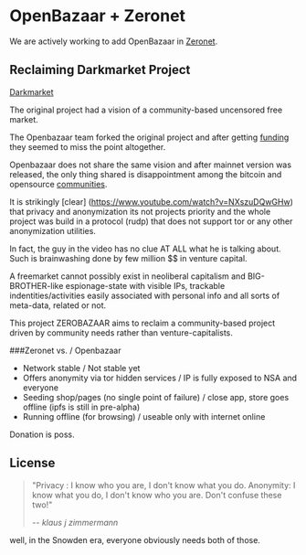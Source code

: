# OpenBazaar + Zeronet

We are actively working to add OpenBazaar in [Zeronet](https://github.com/HelloZeroNet/ZeroNet).

## Reclaiming Darkmarket Project

[Darkmarket](https://www.youtube.com/watch?v=lHVqH8XO1Pk#t=86)

The original project had a vision of a community-based uncensored free market. 

The Openbazaar team forked the original project and after getting [funding](https://blog.openbazaar.org/openbazaar-is-entering-a-new-phase-with-funding/) they seemed to miss the point altogether. 

Openbazaar does not share the same vision and after mainnet version was released, the only thing shared is disappointment among the bitcoin and opensource [communities](https://www.reddit.com/r/Buttcoin/comments/4f18b5/openbizarre_developer_gets_very_sad_locks_grammar/). 

It is strikingly [clear] (https://www.youtube.com/watch?v=NXszuDQwGHw) that privacy and anonymization its not projects priority and the whole project was build in a protocol (rudp) that does not support tor or any other anonymization utilities. 

In fact, the guy in the video has no clue AT ALL what he is talking about. Such is brainwashing done by few million $$ in venture capital.

A freemarket cannot possibly exist in neoliberal capitalism and BIG-BROTHER-like espionage-state with visible IPs, trackable indentities/activities easily associated with personal info and all sorts of meta-data, related or not.

This project ZEROBAZAAR aims to reclaim a community-based project driven by community needs rather than venture-capitalists.

###Zeronet vs.   /  Openbazaar

*  Network stable / Not stable yet 
*  Offers anonymity via tor hidden services / IP is fully exposed to NSA and everyone
*  Seeding shop/pages (no single point of failure) / close app, store goes offline (ipfs is still in pre-alpha)
*  Running offline (for browsing) / useable only with internet online 

Donation is poss.

## License



>"Privacy : I know who you are, I don't know what you do. 
>Anonymity: I know what you do, I don't know who you are. Don't confuse these two!"
>
> -- <cite>klaus j zimmermann</cite>

well, in the Snowden era, everyone obviously needs both of those.
